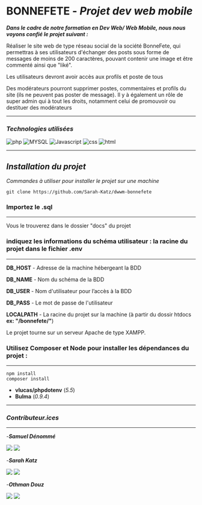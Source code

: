 # **BONNEFETE** - *Projet dev web mobile*
***Dans le cadre de notre formation en Dev Web/ Web Mobile, nous nous voyons confié le projet suivant :***

Réaliser le site web de type réseau social de la société BonneFete, qui permettras à ses utilisateurs d'échanger des posts sous forme de messages de moins de 200 caractères, pouvant contenir une image et être commenté ainsi que "liké".

Les utilisateurs devront avoir accès aux profils et poste de tous

Des modérateurs pourront supprimer postes, commentaires et profils du site (ils ne peuvent pas poster de message).
Il y à également un rôle de super admin qui à tout les droits, notamment celui de promouvoir ou destituer des modérateurs
___
### *Technologies utilisées*


![php](https://img.shields.io/badge/PHP-777BB4?style=for-the-badge&logo=php&logoColor=white)
![MYSQL](https://img.shields.io/badge/MySQL-005C84?style=for-the-badge&logo=mysql&logoColor=white)
![Javascript](https://img.shields.io/badge/JavaScript-323330?style=for-the-badge&logo=javascript&logoColor=F7DF1E)
![css](https://img.shields.io/badge/CSS3-1572B6?style=for-the-badge&logo=css3&logoColor=white)
![html](https://img.shields.io/badge/HTML5-E34F26?style=for-the-badge&logo=html5&logoColor=white)
___
## *Installation du projet*
*Commandes à utiliser pour installer le projet sur une machine*
```
git clone https://github.com/Sarah-Katz/dwwm-bonnefete
```

### Importez le .sql
___

Vous le trouverez dans le dossier "docs" du projet

### indiquez les informations du schéma utilisateur : la racine du projet dans le fichier .env
___

**DB_HOST** - Adresse de la machine hébergeant la BDD

**DB_NAME** - Nom du schéma de la BDD

**DB_USER** - Nom d'utilisateur pour l’accès à la BDD

**DB_PASS** - Le mot de passe de l'utilisateur

**LOCALPATH** - La racine du projet sur la machine (à partir du dossir htdocs __ex: "/bonnefete/"__)

Le projet tourne sur un serveur Apache de type XAMPP.


### Utilisez Composer et Node pour installer les dépendances du projet :
___

```
npm install
composer install
```
- **vlucas/phpdotenv** (*5.5*)
- **Bulma** (*0.9.4*)
___
### *Contributeur.ices*
___
-***Samuel Dénommé***

<a href="https://github.com/bunnyhopper363"><img src="https://img.shields.io/badge/GitHub-100000?style=for-the-badge&logo=github&logoColor=white"></img></a>
<a href="https://www.linkedin.com/in/samuel-d%C3%A9nomm%C3%A9-7b9943280/]"><img src="https://img.shields.io/badge/LinkedIn-0077B5?style=for-the-badge&logo=linkedin&logoColor=white"></img></a> 

-***Sarah Katz***

<a href="[LIEN_GITHUB]"><img src="https://img.shields.io/badge/GitHub-100000?style=for-the-badge&logo=github&logoColor=white"></img></a>
<a href="[LIEN_LINKEDIN]"><img src="https://img.shields.io/badge/LinkedIn-0077B5?style=for-the-badge&logo=linkedin&logoColor=white"></img></a>  

-***Othman Douz***

<a href="[https://github.com/Othman59]"><img src="https://img.shields.io/badge/GitHub-100000?style=for-the-badge&logo=github&logoColor=white"></img></a>
<a href="[https://www.linkedin.com/in/othman-douz-22ab1a251/]"><img src="https://img.shields.io/badge/LinkedIn-0077B5?style=for-the-badge&logo=linkedin&logoColor=white"></img></a>